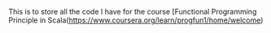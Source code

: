 This is to store all the code I have for the course [Functional Programming Principle in Scala(https://www.coursera.org/learn/progfun1/home/welcome)

